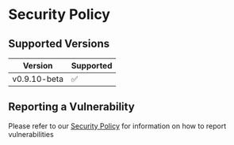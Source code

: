 # Security Policy

## Supported Versions

| Version     | Supported          |
| ----------- | ------------------ |
| v0.9.10-beta  | :white_check_mark: |

## Reporting a Vulnerability

Please refer to our [Security Policy](https://www.striae.org/security) for information on how to report vulnerabilities

